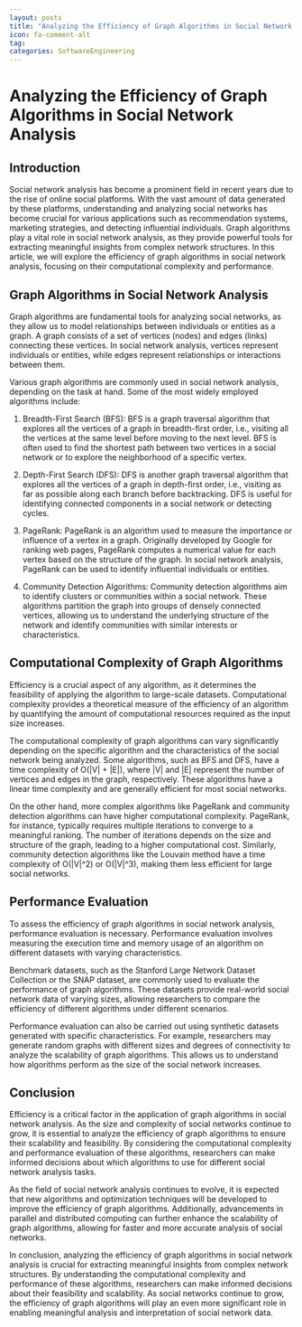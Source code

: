 ```yaml
---
layout: posts
title: "Analyzing the Efficiency of Graph Algorithms in Social Network Analysis"
icon: fa-comment-alt
tag:      
categories: SoftwareEngineering
---
```



# Analyzing the Efficiency of Graph Algorithms in Social Network Analysis

## Introduction

Social network analysis has become a prominent field in recent years due to the rise of online social platforms. With the vast amount of data generated by these platforms, understanding and analyzing social networks has become crucial for various applications such as recommendation systems, marketing strategies, and detecting influential individuals. Graph algorithms play a vital role in social network analysis, as they provide powerful tools for extracting meaningful insights from complex network structures. In this article, we will explore the efficiency of graph algorithms in social network analysis, focusing on their computational complexity and performance.

## Graph Algorithms in Social Network Analysis

Graph algorithms are fundamental tools for analyzing social networks, as they allow us to model relationships between individuals or entities as a graph. A graph consists of a set of vertices (nodes) and edges (links) connecting these vertices. In social network analysis, vertices represent individuals or entities, while edges represent relationships or interactions between them.

Various graph algorithms are commonly used in social network analysis, depending on the task at hand. Some of the most widely employed algorithms include:

1. Breadth-First Search (BFS): BFS is a graph traversal algorithm that explores all the vertices of a graph in breadth-first order, i.e., visiting all the vertices at the same level before moving to the next level. BFS is often used to find the shortest path between two vertices in a social network or to explore the neighborhood of a specific vertex.

2. Depth-First Search (DFS): DFS is another graph traversal algorithm that explores all the vertices of a graph in depth-first order, i.e., visiting as far as possible along each branch before backtracking. DFS is useful for identifying connected components in a social network or detecting cycles.

3. PageRank: PageRank is an algorithm used to measure the importance or influence of a vertex in a graph. Originally developed by Google for ranking web pages, PageRank computes a numerical value for each vertex based on the structure of the graph. In social network analysis, PageRank can be used to identify influential individuals or entities.

4. Community Detection Algorithms: Community detection algorithms aim to identify clusters or communities within a social network. These algorithms partition the graph into groups of densely connected vertices, allowing us to understand the underlying structure of the network and identify communities with similar interests or characteristics.

## Computational Complexity of Graph Algorithms

Efficiency is a crucial aspect of any algorithm, as it determines the feasibility of applying the algorithm to large-scale datasets. Computational complexity provides a theoretical measure of the efficiency of an algorithm by quantifying the amount of computational resources required as the input size increases.

The computational complexity of graph algorithms can vary significantly depending on the specific algorithm and the characteristics of the social network being analyzed. Some algorithms, such as BFS and DFS, have a time complexity of O(|V| + |E|), where |V| and |E| represent the number of vertices and edges in the graph, respectively. These algorithms have a linear time complexity and are generally efficient for most social networks.

On the other hand, more complex algorithms like PageRank and community detection algorithms can have higher computational complexity. PageRank, for instance, typically requires multiple iterations to converge to a meaningful ranking. The number of iterations depends on the size and structure of the graph, leading to a higher computational cost. Similarly, community detection algorithms like the Louvain method have a time complexity of O(|V|^2) or O(|V|^3), making them less efficient for large social networks.

## Performance Evaluation

To assess the efficiency of graph algorithms in social network analysis, performance evaluation is necessary. Performance evaluation involves measuring the execution time and memory usage of an algorithm on different datasets with varying characteristics.

Benchmark datasets, such as the Stanford Large Network Dataset Collection or the SNAP dataset, are commonly used to evaluate the performance of graph algorithms. These datasets provide real-world social network data of varying sizes, allowing researchers to compare the efficiency of different algorithms under different scenarios.

Performance evaluation can also be carried out using synthetic datasets generated with specific characteristics. For example, researchers may generate random graphs with different sizes and degrees of connectivity to analyze the scalability of graph algorithms. This allows us to understand how algorithms perform as the size of the social network increases.

## Conclusion

Efficiency is a critical factor in the application of graph algorithms in social network analysis. As the size and complexity of social networks continue to grow, it is essential to analyze the efficiency of graph algorithms to ensure their scalability and feasibility. By considering the computational complexity and performance evaluation of these algorithms, researchers can make informed decisions about which algorithms to use for different social network analysis tasks.

As the field of social network analysis continues to evolve, it is expected that new algorithms and optimization techniques will be developed to improve the efficiency of graph algorithms. Additionally, advancements in parallel and distributed computing can further enhance the scalability of graph algorithms, allowing for faster and more accurate analysis of social networks.

In conclusion, analyzing the efficiency of graph algorithms in social network analysis is crucial for extracting meaningful insights from complex network structures. By understanding the computational complexity and performance of these algorithms, researchers can make informed decisions about their feasibility and scalability. As social networks continue to grow, the efficiency of graph algorithms will play an even more significant role in enabling meaningful analysis and interpretation of social network data.